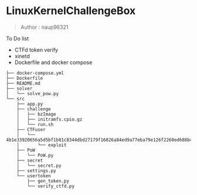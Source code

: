 # LinuxKernelChallengeBox
> Author : naup96321

To Do list
- CTFd token verify
- xinetd
- Dockerfile and docker compose 

```
├── docker-compose.yml
├── Dockerfile
├── README.md
├── solver
│   └── solve_pow.py
└── src
    ├── app.py
    ├── challenge
    │   ├── bzImage
    │   ├── initramfs.cpio.gz
    │   └── run.sh
    ├── CTFuser
    │   └── 4b1e33920656a5d5bf1b81c8344dbd27179f16826a84ed9a77eba79e126f2260ed688b47566c3c511bcb75651c3f55d878d6ec600d168f5faae5d4e3522791a1
    │       └── exploit
    ├── PoW
    │   └── PoW.py
    ├── secret
    │   └── secret.py
    ├── settings.py
    └── usertoken
        ├── gen_token.py
        └── verify_ctfd.py
```
